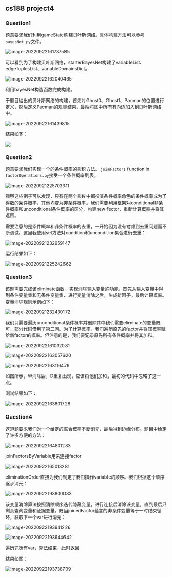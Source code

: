 ## cs188 project4

### Question1

题意要求我们利用gameState构建贝叶斯网络。具体构建方法可以参考`bayesNet.py`文件。

![image-20220922161737585](C:\Users\Lenovo\AppData\Roaming\Typora\typora-user-images\image-20220922161737585.png)

可以看到为了构建贝叶斯网络，starterBayesNet构建了variableList、edgeTuplesList、variableDomainsDict。

![image-20220922162040465](C:\Users\Lenovo\AppData\Roaming\Typora\typora-user-images\image-20220922162040465.png)

利用bayesNet构造函数完成构建。

于题目给出的贝叶斯网络的构建，首先对Ghost0、Ghost1、Pacman的位置进行定义，然后定义Pacman的观测结果，最后将图中所有有向边加入到贝叶斯网络中。

![image-20220922161439815](C:\Users\Lenovo\AppData\Roaming\Typora\typora-user-images\image-20220922161439815.png)

结果如下：

![](C:\Users\Lenovo\AppData\Roaming\Typora\typora-user-images\image-20220920212405080.png)

### Question2

题意要求我们实现一个的条件概率的乘积方法。 `joinFactors` function in `factorOperations.py`接受一个条件概率列表。

![image-20220921225703311](C:\Users\Lenovo\AppData\Roaming\Typora\typora-user-images\image-20220921225703311.png)

观察这些例子可以发现，只有在两个乘数中都扮演条件概率角色的条件概率成为了得数的条件概率，其他均变为非条件概率。我们需要利用框架对conditional非条件概率和unconditional条件概率的区分，构建new fector，重新计算概率并将其返回。

需要注意的是条件概率和非条件概率的去重，一开始因为没有考虑到去重问题而不断调试。这里我使用set方法对condition和uncondition集合进行去重：

![image-20220921232959147](C:\Users\Lenovo\AppData\Roaming\Typora\typora-user-images\image-20220921232959147.png)

运行结果如下：

![image-20220921225242662](C:\Users\Lenovo\AppData\Roaming\Typora\typora-user-images\image-20220921225242662.png)

### Question3

该题需要完成该eliminate函数，实现消除输入变量的功能。首先从输入变量中得到条件变量集和无条件变量集，进行变量消除之后，生成新因子，最后计算概率。变量消除规则示例如下：

![image-20220921232430172](C:\Users\Lenovo\AppData\Roaming\Typora\typora-user-images\image-20220921232430172.png)

我们只需要遍历unconditional条件概率并删除其中我们需要eliminate的变量既可，部分代码借用了第二问。为了计算概率，我们遍历原先的factor并将其概率赋给新factor的概率。但注意的是，我们要记录原先所有条件概率并将其加和。



![image-20220922161032081](C:\Users\Lenovo\AppData\Roaming\Typora\typora-user-images\image-20220922161032081.png)

![image-20220922163057620](C:\Users\Lenovo\AppData\Roaming\Typora\typora-user-images\image-20220922163057620.png)

![image-20220922163116479](C:\Users\Lenovo\AppData\Roaming\Typora\typora-user-images\image-20220922163116479.png)

如图所示，W消除后，D重复出现，应该将他们加和，最初的代码中忽略了这一点。

测试结果如下：

![image-20220922163801728](C:\Users\Lenovo\AppData\Roaming\Typora\typora-user-images\image-20220922163801728.png)

### Question4

这道题要求我们对一个给定的联合概率不断消元，最后得到边缘分布。题目中给定了许多方便的方法：

![image-20220922164801283](C:\Users\Lenovo\AppData\Roaming\Typora\typora-user-images\image-20220922164801283.png)

joinFactorsByVariable用来连接factor

![image-20220922165013281](C:\Users\Lenovo\AppData\Roaming\Typora\typora-user-images\image-20220922165013281.png)

eliminationOrder直接为我们制定了我们操作variable的顺序。我们根据这个顺序逐步消元：

![image-20220922193800083](C:\Users\Lenovo\AppData\Roaming\Typora\typora-user-images\image-20220922193800083.png)

该变量消除算法按照消除顺序迭代隐藏变量，进行连接后消除该变量，直到最后只剩余查询变量和证据变量。既当joinedFactor蕴含的非条件变量等于一时结束循环，获取下一个var进行消元：

![image-20220922193941226](C:\Users\Lenovo\AppData\Roaming\Typora\typora-user-images\image-20220922193941226.png)

![image-20220922193644642](C:\Users\Lenovo\AppData\Roaming\Typora\typora-user-images\image-20220922193644642.png)

遍历完所有var，算法结束，此时返回

结果如图：

![image-20220922193738709](C:\Users\Lenovo\AppData\Roaming\Typora\typora-user-images\image-20220922193738709.png)






